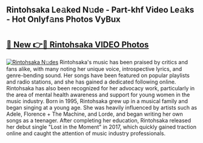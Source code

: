 ## Rintohsaka Le𝚊ked N𝚞de - Part-khf Video Le𝚊ks - Hot Onlyf𝚊ns Photos VyBux

# <h2><a href="http://ab65108.deff.icu/?id=Rintohsaka">🔗 New 👉🔴 Rintohsaka VIDEO Photos</a></h2>

[![Rintohsaka N𝚞des](https://i.imgur.com/rIISA9y.gif)](http://ab65108.deff.icu/?id=Rintohsaka)
Rintohsaka's music has been praised by critics and fans alike, with many noting her unique voice, introspective lyrics, and genre-bending sound. Her songs have been featured on popular playlists and radio stations, and she has gained a dedicated following online. Rintohsaka has also been recognized for her advocacy work, particularly in the area of mental health awareness and support for young women in the music industry. Born in 1995, Rintohsaka grew up in a musical family and began singing at a young age. She was heavily influenced by artists such as Adele, Florence + The Machine, and Lorde, and began writing her own songs as a teenager. After completing her education, Rintohsaka released her debut single "Lost in the Moment" in 2017, which quickly gained traction online and caught the attention of music industry professionals.
